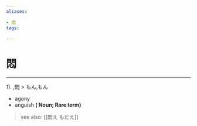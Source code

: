 ```yaml
---
aliases:
    
- 悶
tags:
    
---
```


# 悶
---
1).
,悶 > もん,もん

- agony
- anguish
**( Noun; Rare term)**
> see also:  [[悶え もだえ]]
            